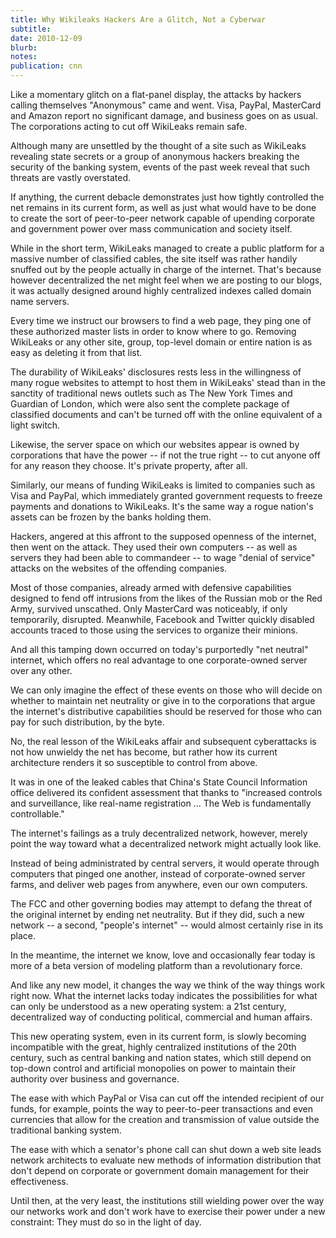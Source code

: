 ```yaml
---
title: Why Wikileaks Hackers Are a Glitch, Not a Cyberwar
subtitle: 
date: 2010-12-09
blurb: 
notes: 
publication: cnn
---
```


Like a momentary glitch on a flat-panel display, the attacks by hackers calling themselves "Anonymous" came and went. Visa, PayPal, MasterCard and Amazon report no significant damage, and business goes on as usual. The corporations acting to cut off WikiLeaks remain safe.

Although many are unsettled by the thought of a site such as WikiLeaks revealing state secrets or a group of anonymous hackers breaking the security of the banking system, events of the past week reveal that such threats are vastly overstated.

If anything, the current debacle demonstrates just how tightly controlled the net remains in its current form, as well as just what would have to be done to create the sort of peer-to-peer network capable of upending corporate and government power over mass communication and society itself.

While in the short term, WikiLeaks managed to create a public platform for a massive number of classified cables, the site itself was rather handily snuffed out by the people actually in charge of the internet. That's because however decentralized the net might feel when we are posting to our blogs, it was actually designed around highly centralized indexes called domain name servers.

Every time we instruct our browsers to find a web page, they ping one of these authorized master lists in order to know where to go. Removing WikiLeaks or any other site, group, top-level domain or entire nation is as easy as deleting it from that list.

The durability of WikiLeaks' disclosures rests less in the willingness of many rogue websites to attempt to host them in WikiLeaks' stead than in the sanctity of traditional news outlets such as The New York Times and Guardian of London, which were also sent the complete package of classified documents and can't be turned off with the online equivalent of a light switch.

Likewise, the server space on which our websites appear is owned by corporations that have the power -- if not the true right -- to cut anyone off for any reason they choose. It's private property, after all.

Similarly, our means of funding WikiLeaks is limited to companies such as Visa and PayPal, which immediately granted government requests to freeze payments and donations to WikiLeaks. It's the same way a rogue nation's assets can be frozen by the banks holding them.

Hackers, angered at this affront to the supposed openness of the internet, then went on the attack. They used their own computers -- as well as servers they had been able to commandeer -- to wage "denial of service" attacks on the websites of the offending companies.

Most of those companies, already armed with defensive capabilities designed to fend off intrusions from the likes of the Russian mob or the Red Army, survived unscathed. Only MasterCard was noticeably, if only temporarily, disrupted. Meanwhile, Facebook and Twitter quickly disabled accounts traced to those using the services to organize their minions.

And all this tamping down occurred on today's purportedly "net neutral" internet, which offers no real advantage to one corporate-owned server over any other.

We can only imagine the effect of these events on those who will decide on whether to maintain net neutrality or give in to the corporations that argue the internet's distributive capabilities should be reserved for those who can pay for such distribution, by the byte.

No, the real lesson of the WikiLeaks affair and subsequent cyberattacks is not how unwieldy the net has become, but rather how its current architecture renders it so susceptible to control from above.

It was in one of the leaked cables that China's State Council Information office delivered its confident assessment that thanks to "increased controls and surveillance, like real-name registration ... The Web is fundamentally controllable."

The internet's failings as a truly decentralized network, however, merely point the way toward what a decentralized network might actually look like.

Instead of being administrated by central servers, it would operate through computers that pinged one another, instead of corporate-owned server farms, and deliver web pages from anywhere, even our own computers.

The FCC and other governing bodies may attempt to defang the threat of the original internet by ending net neutrality. But if they did, such a new network -- a second, "people's internet" -- would almost certainly rise in its place.

In the meantime, the internet we know, love and occasionally fear today is more of a beta version of modeling platform than a revolutionary force.

And like any new model, it changes the way we think of the way things work right now. What the internet lacks today indicates the possibilities for what can only be understood as a new operating system: a 21st century, decentralized way of conducting political, commercial and human affairs.

This new operating system, even in its current form, is slowly becoming incompatible with the great, highly centralized institutions of the 20th century, such as central banking and nation states, which still depend on top-down control and artificial monopolies on power to maintain their authority over business and governance.

The ease with which PayPal or Visa can cut off the intended recipient of our funds, for example, points the way to peer-to-peer transactions and even currencies that allow for the creation and transmission of value outside the traditional banking system.

The ease with which a senator's phone call can shut down a web site leads network architects to evaluate new methods of information distribution that don't depend on corporate or government domain management for their effectiveness.

Until then, at the very least, the institutions still wielding power over the way our networks work and don't work have to exercise their power under a new constraint: They must do so in the light of day.
